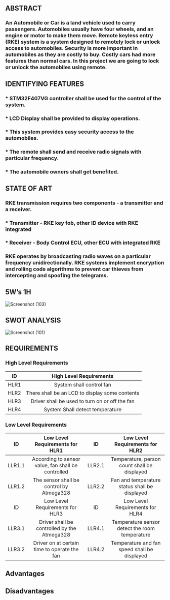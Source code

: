 ## ABSTRACT  
### An Automobile or Car is a land vehicle used to carry passengers. Automobiles usually have four wheels, and an engine or motor to make them move. Remote keyless entry (RKE) system is a system designed to remotely lock or unlock access to automobiles. Security is more important in automobiles as they are costly to buy. Costly cars had more features than normal cars. In this project we are going to lock or unlock the automobiles using remote.

## IDENTIFYING FEATURES
###	* STM32F407VG controller shall be used for the control of the system.
###	* LCD Display shall be provided to display operations.
### * This system provides easy security access to the automobiles.
### * The remote shall send and receive radio signals with particular frequency.
### * The automobile owners shall get benefited.

## STATE OF ART
### RKE transmission requires two components - a transmitter and a receiver. 
### * Transmitter - RKE key fob, other ID device with RKE integrated 
### * Receiver - Body Control ECU, other ECU with integrated RKE 
### RKE operates by broadcasting radio waves on a particular frequency unidirectionally. RKE systems implement encryption and rolling code algorithms to prevent car thieves from intercepting and spoofing the telegrams. 
  
## 5W’s 1H
![Screenshot (103)](https://user-images.githubusercontent.com/98948360/157801872-6769e0e2-f3cf-4327-ba11-0a323d103aea.png)

## SWOT ANALYSIS
![Screenshot (101)](https://user-images.githubusercontent.com/98948360/157801547-2273ba44-c550-463c-ae85-6ee2737da846.png)

## REQUIREMENTS

### High Level Requirements
| ID | High Level Requirements |
| :---: | :---: |
| HLR1 | System shall control fan |
| HLR2 | There shall be an LCD to display some contents |
| HLR3 | Driver shall be used to turn on or off the fan |
| HLR4 | System Shall detect temperature |

### Low Level Requirements
| ID | Low Level Requirements for HLR1 | ID	| Low Level Requirements for HLR2 |
| :---: | :---: | :---: | :---: |
| LLR1.1 |	According to sensor value, fan shall be controlled | LLR2.1 |	Temperature, person count shall be displayed |
| LLR1.2  |	The sensor shall be control by Atmega328 |	LLR2.2 |	Fan and temperature status shall be displayed |
| ID |	Low Level Requirements for HLR3 |	ID | Low Level Requirements for HLR4 |
| LLR3.1 | Driver shall be controlled by the Atmega328 |	LLR4.1 | Temperature sensor detect the room temperature |
| LLR3.2 | Driver on at certain time to operate the fan |	LLR4.2 | Temperature and fan speed shall be displayed |
## Advantages
## Disadvantages

